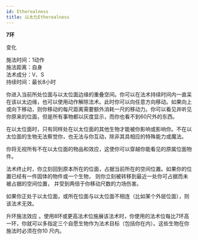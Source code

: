 ```yaml
---
id: Etherealness
title: 以太化Etherealness
---
```


**7环**

变化

施法时间：1动作  
施法距离：自身  
法术成分：V、S  
持续时间：最长8小时  


你进入当前所处位面与以太位面边缘的重叠空间。你可以在法术持续时间内一直呆在该以太边缘，也可以使用动作解除法术。此时你可以向任意方向移动。如果向上或向下移动，则你移动的每尺距离需要额外消耗一尺的移动力。你可以看见并听见你原来的位面，但是所有事物都以灰度显示，而你也看不到60尺外的东西。


在以太位面时，只有同样处在以太位面的其他生物才能被你影响或影响你。不在以太位面的生物无法察觉你，也无法与你互动，除非其具相应的特殊能力或魔法。


你将无视所有不在以太位面的物品和效应，这使你可以穿越你能看见的原属位面物件。




法术终止时，你立刻回到原本所在的位面，占据当前所在的空间位置。如果你的位置已经有一件固体的物件或一个生物，
则你立刻被转移到最近一处你可占据而未被占据的空间位置，
并受到两倍于你移动尺数的力场伤害。


如果你正处于以太位面，或所在位面与以太位面不相连（比如某个外层位面），则该法术无效。

升环施法效应
。使用8环或更高法术位施展该法术时，你使用的法术位每比7环高一环，你就可以多指定三个自愿生物作为法术目标（包括你在内）。这些生物在你施法时必须在你10
尺内。
